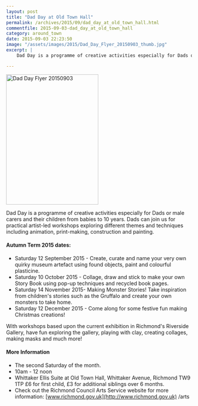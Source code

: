 ```yaml
---
layout: post
title: "Dad Day at Old Town Hall"
permalink: /archives/2015/09/dad_day_at_old_town_hall.html
commentfile: 2015-09-03-dad_day_at_old_town_hall
category: around_town
date: 2015-09-03 22:23:50
image: "/assets/images/2015/Dad_Day_Flyer_20150903_thumb.jpg"
excerpt: |
    Dad Day is a programme of creative activities especially for Dads or male carers and their children from babies to 10 years. Dads can join us for practical artist-led workshops exploring different themes and techniques including animation, print-making, construction and painting.

---
```


<a href="/assets/images/2015/Dad_Day_Flyer_20150903.jpg" title="See larger version of - Dad Day Flyer 20150903"><img src="/assets/images/2015/Dad_Day_Flyer_20150903_thumb.jpg" width="250" height="353" alt="Dad Day Flyer 20150903" class="photo right" /></a>

Dad Day is a programme of creative activities especially for Dads or male carers and their children from babies to 10 years. Dads can join us for practical artist-led workshops exploring different themes and techniques including animation, print-making, construction and painting.

#### Autumn Term 2015 dates:

-   Saturday 12 September 2015 - Create, curate and name your very own quirky museum artefact using found objects, paint and colourful plasticine.
-   Saturday 10 October 2015 - Collage, draw and stick to make your own Story Book using pop-up techniques and recycled book pages.
-   Saturday 14 November 2015- Making Monster Stories! Take inspiration from children's stories such as the Gruffalo and create your own monsters to take home.
-   Saturday 12 December 2015 - Come along for some festive fun making Christmas creations!

With workshops based upon the current exhibition in Richmond's Riverside Gallery, have fun exploring the gallery, playing with clay, creating collages, making masks and much more!

#### More Information

-   The second Saturday of the month.
-   10am - 12 noon
-   Whittaker Ellis Suite at Old Town Hall, Whittaker Avenue, Richmond TW9 1TP
    £6 for first child, £3 for additional siblings over 6 months.
-   Check out the Richmond Council Arts Service website for more information: [www.richmond.gov.uk](http://www.richmond.gov.uk) /arts

